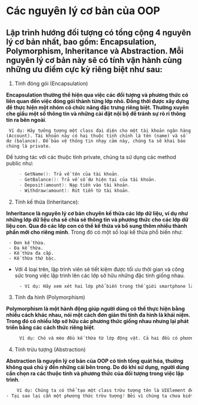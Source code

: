 # Các nguyên lý cơ bản của OOP
## Lập trình hướng đối tượng có tổng cộng 4 nguyên lý cơ bản nhất, bao gồm: Encapsulation, Polymorphism, Inheritance và Abstraction. Mỗi nguyên lý cơ bản này sẽ có tính vận hành cùng những ưu điểm cực kỳ riêng biệt như sau:

1. Tính đóng gói (Encapsulation)

__Encapsulation thường thể hiện qua việc các đối tượng và phương thức có liên quan đến việc đóng gói thành từng lớp nhỏ. Đồng thời được xây dựng để thực hiện một nhóm có chức năng đặc trưng riêng biệt. Thường xuyên che giấu một số thông tin và những cài đặt nội bộ để tránh sự rò rỉ thông tin ra bên ngoài__.
     
     Ví dụ: Hãy tưởng tượng một class đại diện cho một tài khoản ngân hàng (Account). Tài khoản này có hai thuộc tính chính là tên (name) và số dư (balance). Để bảo vệ thông tin nhạy cảm này, chúng ta sẽ khai báo chúng là private.
Để tương tác với các thuộc tính private, chúng ta sử dụng các method public như:
```cpp
     - GetName(): Trả về tên của tài khoản.
     - GetBalance(): Trả về số dư hiện tại của tài khoản.
     - Deposit(amount): Nạp tiền vào tài khoản.
     - Withdraw(amount): Rút tiền từ tài khoản.
```
2. Tính kế thừa (Inheritance):
 
 __Inheritance là nguyên lý cơ bản chuyên kế thừa các lớp dữ liệu, ví dụ như những lớp dữ liệu cha sẽ chia sẻ thông tin và phương thức cho các lớp dữ liệu con. Qua đó các lớp con có thể kế thừa và bổ sung thêm nhiều thành phần mới cho riêng mình__. Trong đó có một số loại kế thừa phổ biến như:
     
     - Đơn kế thừa.
     - Đa kế thừa.
     - Kế thừa đa cấp.
     - Kế thừa thứ bậc.
- Với 4 loại trên, lập trình viên sẽ tiết kiệm được tối ưu thời gian và công sức trong việc lập trình lên các lớp sở hữu những đặc tính giống nhau.
```bash
     - Ví dụ: Hãy xem xét hai lớp phổ biến trong thế giới smartphone là Android và iPhone. Cả hai đều có những thuộc tính chung như khả năng gọi điện, nhắn tin và chụp hình.Thay vì viết lại các mã này cho từng lớp, chúng ta có thể tạo một lớp cha có tên là Smartphone để chứa các thuộc tính chung này. Sau đó, các lớp Android và iPhone sẽ kế thừa từ lớp Smartphone và chỉ cần định nghĩa những đặc điểm riêng biệt của mình.
```
3. Tính đa hình (Polymorphism)
 
__Polymorphism là một hành động giúp người dùng có thể thực hiện bằng nhiều cách khác nhau, nói một cách đơn giản thì tính đa hình là khái niệm. Trong đó có nhiều lớp sở hữu các phương thức giống nhau nhưng lại phát triển bằng các cách thức riêng biệt__.
```bash
     Ví dụ: Chó và mèo đều kế thừa từ lớp động vật. Cả hai đều có phương thức kêu. Tuy nhiên, khi gọi phương thức kêu cho từng đối tượng, chúng sẽ ghi đè lại phương thức này và tạo ra những âm thanh khác nhau: chó sẽ kêu “gâu gâu”, mèo sẽ kêu “meo meo”.
```
4. Tính trừu tượng (Abstraction)
 
__Abstraction là nguyên lý cơ bản của OOP có tính tổng quát hóa, thường không quá chú ý đến những cái bên trong. Do đó khi sử dụng, người dùng cần chọn ra các thuộc tính và phương thức của đối tượng trong việc lập trình__.
```bash
    Ví dụ: Chúng ta có thể tạo một class trừu tượng tên là UIElement để đại diện cho tất cả các thành phần trong giao diện người dùng (UI). Class này sẽ có một phương thức trừu tượng là render() để hiển thị các thành phần này.
- Tại sao lại cần một phương thức trừu tượng? Bởi vì chúng ta chưa biết chính xác loại element nào sẽ được tạo ra (ví dụ: Button, Link, Image). Mỗi loại element sẽ có cách hiển thị khác nhau. Do đó, phương thức render() sẽ được định nghĩa cụ thể trong các class con kế thừa từ UIElement.
```